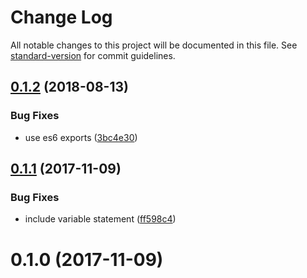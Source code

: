 # Change Log

All notable changes to this project will be documented in this file. See [standard-version](https://github.com/conventional-changelog/standard-version) for commit guidelines.

<a name="0.1.2"></a>
## [0.1.2](https://github.com/dessant/storage-versions/compare/v0.1.1...v0.1.2) (2018-08-13)


### Bug Fixes

* use es6 exports ([3bc4e30](https://github.com/dessant/storage-versions/commit/3bc4e30))



<a name="0.1.1"></a>
## [0.1.1](https://github.com/dessant/storage-versions/compare/v0.1.0...v0.1.1) (2017-11-09)


### Bug Fixes

* include variable statement ([ff598c4](https://github.com/dessant/storage-versions/commit/ff598c4))



<a name="0.1.0"></a>
# 0.1.0 (2017-11-09)
